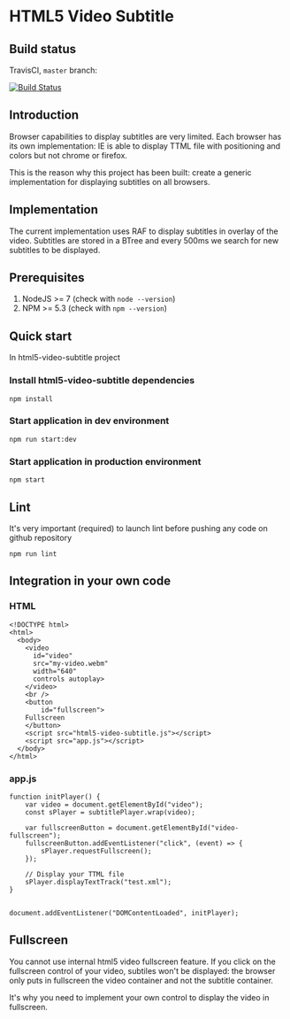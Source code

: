# HTML5 Video Subtitle

## Build status

TravisCI, `master` branch:

[![Build Status](https://travis-ci.org/noophq/html5-video-subtitle.svg?branch=master)](https://travis-ci.org/noophq/html5-video-subtitle)

## Introduction

Browser capabilities to display subtitles are very limited. Each browser has
its own implementation: IE is able to display TTML file with positioning and
colors but not chrome or firefox.

This is the reason why this project has been built: create a generic
implementation for displaying subtitles on all browsers.

## Implementation

The current implementation uses RAF to display subtitles in overlay of the video.
Subtitles are stored in a BTree and every 500ms we search for new subtitles to
be displayed.

## Prerequisites

1) NodeJS >= 7 (check with `node --version`)
2) NPM >= 5.3 (check with `npm --version`)

## Quick start

In html5-video-subtitle project

### Install html5-video-subtitle dependencies

`npm install`

### Start application in dev environment

`npm run start:dev`

### Start application in production environment

`npm start`

## Lint

It's very important (required) to launch lint before pushing any code on github repository

`npm run lint`

## Integration in your own code

### HTML

```
<!DOCTYPE html>
<html>
  <body>
    <video
      id="video"
      src="my-video.webm"
      width="640"
      controls autoplay>
    </video>
    <br />
    <button
        id="fullscreen">
    Fullscreen
    </button>
    <script src="html5-video-subtitle.js"></script>
    <script src="app.js"></script>
  </body>
</html>
```

### app.js

```
function initPlayer() {
    var video = document.getElementById("video");
    const sPlayer = subtitlePlayer.wrap(video);

    var fullscreenButton = document.getElementById("video-fullscreen");
    fullscreenButton.addEventListener("click", (event) => {
        sPlayer.requestFullscreen();
    });

    // Display your TTML file
    sPlayer.displayTextTrack("test.xml");
}


document.addEventListener("DOMContentLoaded", initPlayer);
```

## Fullscreen

You cannot use internal html5 video fullscreen feature. If you click on the
fullscreen control of your video, subtiles won't be displayed: the browser
only puts in fullscreen the video container and not the subtitle container.

It's why you need to implement your own control to display the video in
fullscreen.
